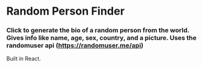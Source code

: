 # Random Person Finder

###  Click to generate the bio of a random person from the world. Gives info like name, age, sex, country, and a picture. Uses the randomuser api (https://randomuser.me/api)

Built in React. 
